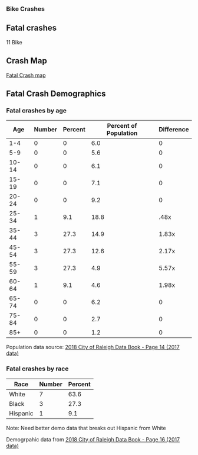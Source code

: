 ### Bike Crashes 


## Fatal crashes 
11 Bike

## Crash Map 

[Fatal Crash map](fatalBikeCrashes.geojson)


## Fatal Crash Demographics 


### Fatal crashes by age

| Age     | Number | Percent | Percent of Population | Difference  | 
|-------  |------- |------   | --------------------- | ----------- |  
|1-4      | 0      | 0       | 6.0                   | 0
|5-9      | 0      | 0       | 5.6                   | 0
|10-14    | 0      | 0       | 6.1                   | 0
|15-19    | 0      | 0       | 7.1                   | 0
|20-24    | 0      | 0       | 9.2                   | 0
|25-34    | 1      | 9.1     | 18.8                  | .48x
|35-44    | 3      | 27.3    | 14.9                  | 1.83x
|45-54    | 3      | 27.3    | 12.6                  | 2.17x 
|55-59    | 3      | 27.3    | 4.9                   | 5.57x
|60-64    | 1      | 9.1     | 4.6                   | 1.98x
|65-74    | 0      | 0       | 6.2                   | 0
|75-84    | 0      | 0       | 2.7                   | 0
|85+      | 0      | 0       | 1.2                   | 0

Population data source: [2018 City of Raleigh Data Book - Page 14 (2017 data)](https://cityofraleigh0drupal.blob.core.usgovcloudapi.net/drupal-prod/COR22/2018DataBook.pdf)


### Fatal crashes by race

| Race            | Number | Percent| 
| -------         | -------| ------ |
| White           | 7     | 63.6   | 
| Black           | 3     | 27.3   | 
| Hispanic        | 1     | 9.1   |

Note:  Need better demo data that breaks out Hispanic from White 

Demogrpahic data from [2018 City of Raleigh Data Book - Page 16 (2017 data)](https://cityofraleigh0drupal.blob.core.usgovcloudapi.net/drupal-prod/COR22/2018DataBook.pdf)





 

